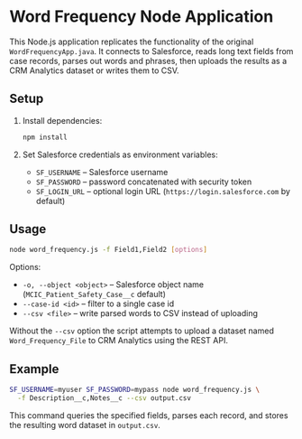 # Word Frequency Node Application

This Node.js application replicates the functionality of the original `WordFrequencyApp.java`.
It connects to Salesforce, reads long text fields from case records, parses out words and
phrases, then uploads the results as a CRM Analytics dataset or writes them to CSV.

## Setup

1. Install dependencies:

   ```bash
   npm install
   ```

2. Set Salesforce credentials as environment variables:

   - `SF_USERNAME` – Salesforce username
   - `SF_PASSWORD` – password concatenated with security token
   - `SF_LOGIN_URL` – optional login URL (`https://login.salesforce.com` by default)

## Usage

```bash
node word_frequency.js -f Field1,Field2 [options]
```

Options:

- `-o, --object <object>` – Salesforce object name (`MCIC_Patient_Safety_Case__c` default)
- `--case-id <id>` – filter to a single case id
- `--csv <file>` – write parsed words to CSV instead of uploading

Without the `--csv` option the script attempts to upload a dataset named
`Word_Frequency_File` to CRM Analytics using the REST API.

## Example

```bash
SF_USERNAME=myuser SF_PASSWORD=mypass node word_frequency.js \
  -f Description__c,Notes__c --csv output.csv
```

This command queries the specified fields, parses each record, and stores the
resulting word dataset in `output.csv`.
